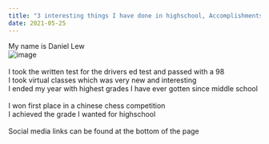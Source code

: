 ```yaml
---
title: "3 interesting things I have done in highschool, Accomplishments, and more about me"
date: 2021-05-25
---
```


My name is Daniel Lew<BR>
![image](https://user-images.githubusercontent.com/81777247/121942566-a112aa00-cd1e-11eb-9a6f-89096c7b5e45.png)<BR>
<BR>
I took the written test for the drivers ed test and passed with a 98<BR>
I took virtual classes which was very new and interesting<BR>
I ended my year with highest grades I have ever gotten since middle school<BR>
  <BR>
I won first place in a chinese chess competition<BR>
I achieved the grade I wanted for highschool<BR>
<BR>
Social media links can be found at the bottom of the page
